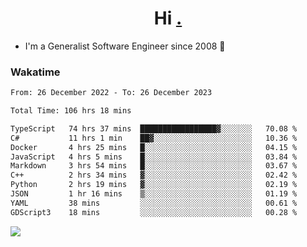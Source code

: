 <h1 align="center">Hi <a href="https://www.hackerrank.com/erasmosaraujo">.</a></h1>
 
- I'm a Generalist Software Engineer  since 2008 🚀
<!--  
<p align="left">
  <a href="https://github.com/erasmosoares/github-readme-stats">
    <img
      align="center"
      src="https://github-readme-stats.vercel.app/api/top-langs/?username=erasmosoares&theme=radical&layout=compact"
    />
  </a>
  <a href="https://github.com/erasmosoares/github-readme-stats">
    [![Harlok's WakaTime stats](https://github-readme-stats.vercel.app/api/wakatime?username=ffflabs)](https://github.com/anuraghazra/github-readme-stats)
  </a>
</p>

<!--
 ### Repo 
 
<p align="left">
 <a href="https://github.com/erasmosoares/github-readme-stats">
    <img
      align="center"
      height="165"
      src="https://github-readme-stats.vercel.app/api/pin?username=erasmosoares&repo=sample-node&title_color=fff&icon_color=f9f9f9&text_color=9f9f9f&bg_color=151515"
    />
  </a>
  <a href="https://github.com/erasmosoares/github-readme-stats">
    <img
      align="center"
      height="165"
      src="https://github-readme-stats.vercel.app/api/pin?username=erasmosoares&repo=sample-node&title_color=fff&icon_color=f9f9f9&text_color=9f9f9f&bg_color=151515"
    />
  </a>
</p>
-->

 ### Wakatime 

<!--START_SECTION:waka-->

```txt
From: 26 December 2022 - To: 26 December 2023

Total Time: 106 hrs 18 mins

TypeScript   74 hrs 37 mins  █████████████████▓░░░░░░░   70.08 %
C#           11 hrs 1 min    ██▓░░░░░░░░░░░░░░░░░░░░░░   10.36 %
Docker       4 hrs 25 mins   █░░░░░░░░░░░░░░░░░░░░░░░░   04.15 %
JavaScript   4 hrs 5 mins    █░░░░░░░░░░░░░░░░░░░░░░░░   03.84 %
Markdown     3 hrs 54 mins   █░░░░░░░░░░░░░░░░░░░░░░░░   03.67 %
C++          2 hrs 34 mins   ▓░░░░░░░░░░░░░░░░░░░░░░░░   02.42 %
Python       2 hrs 19 mins   ▓░░░░░░░░░░░░░░░░░░░░░░░░   02.19 %
JSON         1 hr 16 mins    ▒░░░░░░░░░░░░░░░░░░░░░░░░   01.19 %
YAML         38 mins         ░░░░░░░░░░░░░░░░░░░░░░░░░   00.61 %
GDScript3    18 mins         ░░░░░░░░░░░░░░░░░░░░░░░░░   00.28 %
```

<!--END_SECTION:waka-->

![](https://komarev.com/ghpvc/?username=erasmosoares&color=brightgreen)
